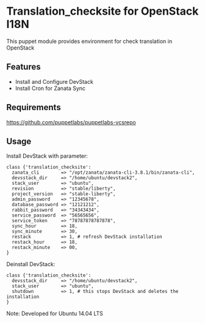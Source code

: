Translation_checksite for OpenStack I18N
========================================

This puppet module provides environment for check translation in OpenStack

Features
--------
- Install and Configure DevStack
- Install Cron for Zanata Sync

Requirements
------------

https://github.com/puppetlabs/puppetlabs-vcsrepo


Usage
-----


Install DevStack with parameter:

    class {'translation_checksite':
      zanata_cli        => "/opt/zanata/zanata-cli-3.8.1/bin/zanata-cli",
      devsstack_dir     => "/home/ubuntu/devstack2",
      stack_user        => "ubuntu",
      revision          => "stable/liberty",
      project_version   => "stable-liberty",
      admin_password    => "12345678",
      database_password => "12121212",
      rabbit_password   => "34343434",
      service_password  => "56565656",
      service_token     => "78787878787878",
      sync_hour         => 18,
      sync_minute       => 30,
      restack           => 1, # refresh DevStack installation
      restack_hour      => 18,
      restack_minute    => 00,
    }

Deinstall DevStack:

    class {'translation_checksite':
      devsstack_dir     => "/home/ubuntu/devstack2",
      stack_user        => "ubuntu",
      shutdown          => 1, # this stops DevStack and deletes the installation
    }

Note: Developed for Ubuntu 14.04 LTS

